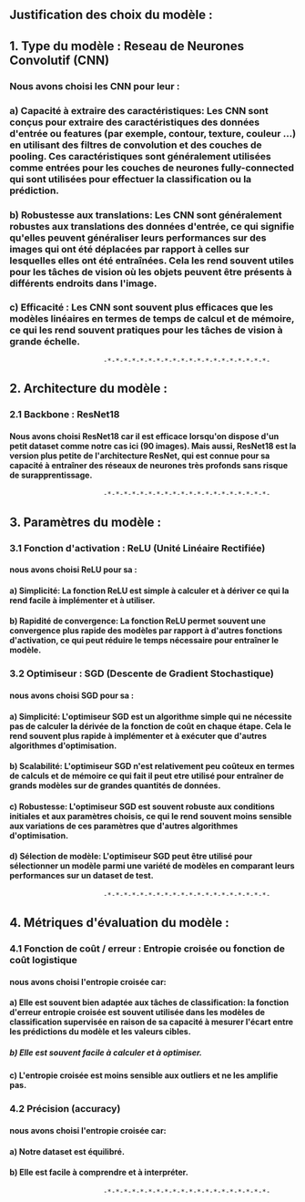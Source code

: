 ## **Justification des choix du modèle** : 
## 1. Type du modèle : Reseau de Neurones Convolutif (CNN)  
### Nous avons choisi les CNN pour leur : 
### a) Capacité à extraire des caractéristiques: Les CNN sont conçus pour extraire des caractéristiques des données d'entrée ou features (par exemple, contour, texture, couleur ...) en utilisant des filtres de convolution et des couches de pooling. Ces caractéristiques sont généralement utilisées comme entrées pour les couches de neurones fully-connected qui sont utilisées pour effectuer la classification ou la prédiction.
### b) Robustesse aux translations: Les CNN sont généralement robustes aux translations des données d'entrée, ce qui signifie qu'elles peuvent généraliser leurs performances sur des images qui ont été déplacées par rapport à celles sur lesquelles elles ont été entraînées. Cela les rend souvent utiles pour les tâches de vision où les objets peuvent être présents à différents endroits dans l'image.
### c) Efficacité : Les CNN sont souvent plus efficaces que les modèles linéaires en termes de temps de calcul et de mémoire, ce qui les rend souvent pratiques pour les tâches de vision à grande échelle.

                           -*-*-*-*-*-*-*-*-*-*-*-*-*-*-*-*-*-*-*-*-
## 2. Architecture du modèle : 
### 2.1 Backbone : ResNet18 
#### Nous avons choisi ResNet18 car il est efficace lorsqu'on dispose d'un petit dataset comme notre cas ici (90 images). Mais aussi, ResNet18 est la version plus petite de l'architecture ResNet, qui est connue pour sa capacité à entraîner des réseaux de neurones très profonds sans risque de surapprentissage.
                           -*-*-*-*-*-*-*-*-*-*-*-*-*-*-*-*-*-*-*-*-
## 3. Paramètres du modèle :
### 3.1 Fonction d'activation : ReLU (Unité Linéaire Rectifiée)
#### nous avons choisi  ReLU pour sa :
#### a) Simplicité: La fonction ReLU est simple à calculer et à dériver ce qui la rend facile à implémenter et à utiliser. 
#### b) Rapidité de convergence: La fonction ReLU permet souvent une convergence plus rapide des modèles par rapport à d'autres fonctions d'activation, ce qui peut réduire le temps nécessaire pour entraîner le modèle.

### 3.2 Optimiseur : SGD (Descente de Gradient Stochastique)
#### nous avons choisi SGD pour sa :
#### a) Simplicité: L'optimiseur SGD est un algorithme simple qui ne nécessite pas de calculer la dérivée de la fonction de coût en chaque étape. Cela le rend souvent plus rapide à implémenter et à exécuter que d'autres algorithmes d'optimisation.
#### b) Scalabilité: L'optimiseur SGD n'est relativement peu coûteux en termes de calculs et de mémoire ce qui fait il peut etre utilisé pour entraîner de grands modèles sur de grandes quantités de données.
#### c) Robustesse: L'optimiseur SGD est souvent robuste aux conditions initiales et aux paramètres choisis, ce qui le rend souvent moins sensible aux variations de ces paramètres que d'autres algorithmes d'optimisation.
#### d) Sélection de modèle: L'optimiseur SGD peut être utilisé pour sélectionner un modèle parmi une variété de modèles en comparant leurs performances sur un dataset de test.

                           -*-*-*-*-*-*-*-*-*-*-*-*-*-*-*-*-*-*-*-*-
## 4. Métriques d'évaluation du modèle : 
### 4.1 Fonction de coût / erreur : Entropie croisée ou fonction de coût logistique
#### nous avons choisi  l'entropie croisée car:
#### a) Elle est souvent bien adaptée aux tâches de classification: la fonction d'erreur entropie croisée est souvent utilisée dans les modèles de classification supervisée en raison de sa capacité à mesurer l'écart entre les prédictions du modèle et les valeurs cibles.
##### b) Elle est souvent facile à calculer et à optimiser.
####  c) L'entropie croisée est moins sensible aux outliers et ne les amplifie pas.

### 4.2 Précision (accuracy)
#### nous avons choisi  l'entropie croisée car:
#### a) Notre dataset est équilibré.
#### b) Elle est facile à comprendre et à interpréter.
                           -*-*-*-*-*-*-*-*-*-*-*-*-*-*-*-*-*-*-*-*-